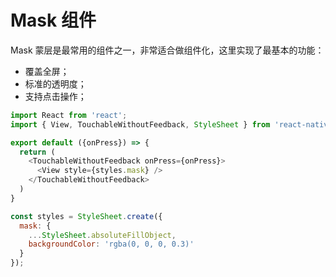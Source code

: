 # Mask 组件

Mask 蒙层是最常用的组件之一，非常适合做组件化，这里实现了最基本的功能：
* 覆盖全屏；
* 标准的透明度；
* 支持点击操作；

```js
import React from 'react';
import { View, TouchableWithoutFeedback, StyleSheet } from 'react-native';

export default ({onPress}) => {
  return (
    <TouchableWithoutFeedback onPress={onPress}>
      <View style={styles.mask} />
    </TouchableWithoutFeedback>
  )
}

const styles = StyleSheet.create({
  mask: {
    ...StyleSheet.absoluteFillObject,
    backgroundColor: 'rgba(0, 0, 0, 0.3)'
  }
});

```
